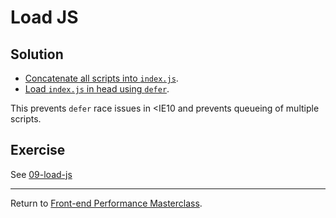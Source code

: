 # Load JS

## Solution

* [Concatenate all scripts into `index.js`](scripts/scripts.js).
* [Load `index.js` in head using `defer`](src/_base/layout.html).

This prevents `defer` race issues in <IE10 and prevents queueing of multiple scripts.

## Exercise

See [09-load-js](https://github.com/voorhoede/performance-masterclass-2017-10/tree/09-load-js)

---

Return to [Front-end Performance Masterclass](https://github.com/voorhoede/performance-masterclass-2017-10).


